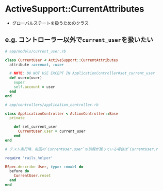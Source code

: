 # ActiveSupport::CurrentAttributes
- グローバルステートを扱うためのクラス

## e.g. コントローラー以外で`current_user`を扱いたい

```ruby
# app/models/current_user.rb

class CurrentUser < ActiveSupport::CurrentAttributes
  attribute :account, :user

  # NOTE: DO NOT USE EXCEPT IN ApplicationController#set_current_user
  def user=(user)
    super
    self.account = user
  end
end
```

```ruby
# app/controllers/application_controller.rb

class ApplicationController < ActionController::Base
  private

    def set_current_user
      CurrentUser.user = current_user
    end
end
```

```ruby
# テスト実行時、前回の`CurrentUser.user`の情報が残っている場合は`CurrentUser.reset`が必要

require 'rails_helper'

RSpec.describe User, type: :model do
  before do
    CurrentUser.reset
  end
end
```

